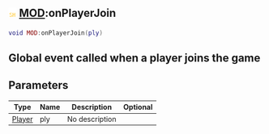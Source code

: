 ## ![shared](.gitbook/assets/shared.png) [MOD](./home/MOD):onPlayerJoin

```lua
void MOD:onPlayerJoin(ply)
```

Global event called when a player joins the game
------
## Parameters

| Type   | Name | Description | Optional |
| ------ | ---- | ----------- | -------: |
| [Player](./home/Player) | ply | No description |  |

